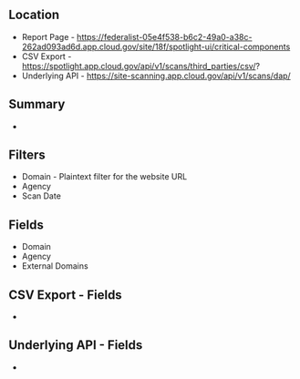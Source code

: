## Location

* Report Page - https://federalist-05e4f538-b6c2-49a0-a38c-262ad093ad6d.app.cloud.gov/site/18f/spotlight-ui/critical-components
* CSV Export - https://spotlight.app.cloud.gov/api/v1/scans/third_parties/csv/?
* Underlying API - https://site-scanning.app.cloud.gov/api/v1/scans/dap/

## Summary 

* 


## Filters

* Domain - Plaintext filter for the website URL
* Agency 
* Scan Date 


## Fields 

* Domain 
* Agency
* External Domains 

## CSV Export - Fields

* 


## Underlying API - Fields

* 
